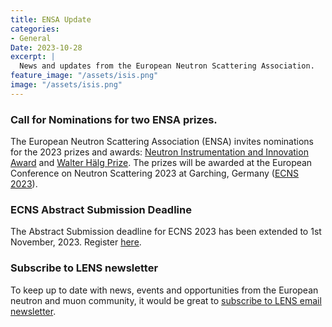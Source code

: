 ```yaml
---
title: ENSA Update
categories:
- General
Date: 2023-10-28
excerpt: |
  News and updates from the European Neutron Scattering Association.
feature_image: "/assets/isis.png"
image: "/assets/isis.png"
---
```


### Call for Nominations for two ENSA prizes.

The European Neutron Scattering Association (ENSA) invites nominations for the 2023 prizes and awards: [Neutron Instrumentation and Innovation Award](./../../../../../NeutronInstrument_callfornominations_2023.pdf) and [Walter Hälg Prize](./../../../../../assets/WalteHälg_Call_for_Nominations_2023). 
The prizes will be awarded at the European Conference on Neutron Scattering 2023 at Garching, Germany ([ECNS 2023](https://indico.frm2.tum.de/event/263/)). 

 
### ECNS Abstract Submission Deadline
The Abstract Submission deadline for ECNS 2023 has been extended to 1st November, 2023.
Register [here](https://indico.frm2.tum.de/event/263/registrations/). 
 
### Subscribe to LENS newsletter
To keep up to date with news, events and opportunities from the European neutron and muon community, it would be great to [subscribe to LENS email newsletter](./../../../../../assets/LENSsub.pdf). 

